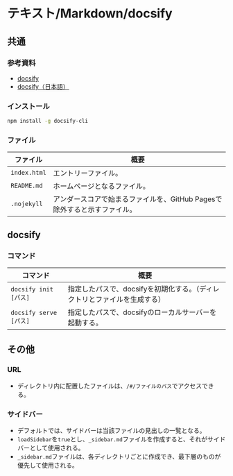 # テキスト/Markdown/docsify

## 共通

### 参考資料

- [docsify](https://docsify.js.org/#/)
- [docsify（日本語）](https://yamachan.github.io/docsify-docs-ja/#/)

### インストール

```bash
npm install -g docsify-cli
```

### ファイル

| ファイル     | 概要                                                         |
| ------------ | ------------------------------------------------------------ |
| `index.html` | エントリーファイル。                                         |
| `README.md`  | ホームページとなるファイル。                                 |
| `.nojekyll`  | アンダースコアで始まるファイルを、GitHub Pagesで除外すると示すファイル。 |

## docsify

### コマンド

| コマンド               | 概要                                                         |
| ---------------------- | ------------------------------------------------------------ |
| `docsify init [パス]`  | 指定したパスで、docsifyを初期化する。（ディレクトリとファイルを生成する） |
| `docsify serve [パス]` | 指定したパスで、docsifyのローカルサーバーを起動する。        |

## その他

### URL

- ディレクトリ内に配置したファイルは、`/#/ファイルのパス`でアクセスできる。

### サイドバー

- デフォルトでは、サイドバーは当該ファイルの見出しの一覧となる。
- `loadSidebar`を`true`とし、`_sidebar.md`ファイルを作成すると、それがサイドバーとして使用される。
- `_sidebar.md`ファイルは、各ディレクトリごとに作成でき、最下層のものが優先して使用される。
